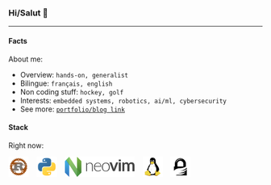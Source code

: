 ### **Hi/Salut 👋**
___

#### **Facts**

About me:

* Overview: `hands-on, generalist`
* Bilingue: `français, english`
* Non coding stuff: `hockey, golf`
* Interests: `embedded systems, robotics, ai/ml, cybersecurity`
* See more: [`portfolio/blog link`](https://sebblanchet.com)

#### **Stack**

Right now:

<p align="left">
    <img title="rust" src="img/rust.svg" height="40" />
    &nbsp;&nbsp;
    <img title="yew" src="img/python.svg" height="40" />
    &nbsp;&nbsp;
    <img title="neovim" src="img/nvim.svg" height="40" />
    &nbsp;&nbsp;
    <img title="linux" src="img/linux.svg" height="40"/>
    &nbsp;&nbsp;
    <img title="linux" src="img/gpg.svg" height="40"/>
</p>

